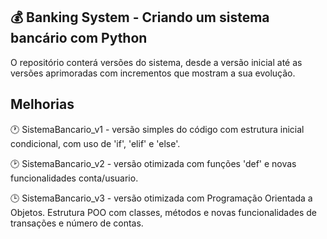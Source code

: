 
## :moneybag: Banking System - Criando um sistema bancário com Python

O repositório conterá versões do sistema, desde a versão inicial até as versões aprimoradas com incrementos que mostram a sua evolução.


## Melhorias

🕐 SistemaBancario_v1 - versão simples do código com estrutura inicial condicional, com uso de 'if', 'elif' e 'else'.<br/>
 
🕑 SistemaBancario_v2 - versão otimizada com funções 'def' e novas funcionalidades conta/usuario.<br/>

🕒 SistemaBancario_v3 - versão otimizada com Programação Orientada a Objetos. Estrutura POO com classes, métodos e novas funcionalidades de transações e número de contas.


